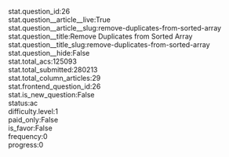 stat.question_id:26  
stat.question__article__live:True  
stat.question__article__slug:remove-duplicates-from-sorted-array  
stat.question__title:Remove Duplicates from Sorted Array  
stat.question__title_slug:remove-duplicates-from-sorted-array  
stat.question__hide:False  
stat.total_acs:125093  
stat.total_submitted:280213  
stat.total_column_articles:29  
stat.frontend_question_id:26  
stat.is_new_question:False  
status:ac  
difficulty.level:1  
paid_only:False  
is_favor:False  
frequency:0  
progress:0  
